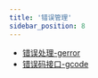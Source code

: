 ```yaml
---
title: '错误管理'
sidebar_position: 8
---
```


- [错误处理-gerror](output/goframe-v2.6-md/组件列表/错误管理/错误处理-gerror)
- [错误码接口-gcode](output/goframe-v2.6-md/组件列表/错误管理/错误码接口-gcode)